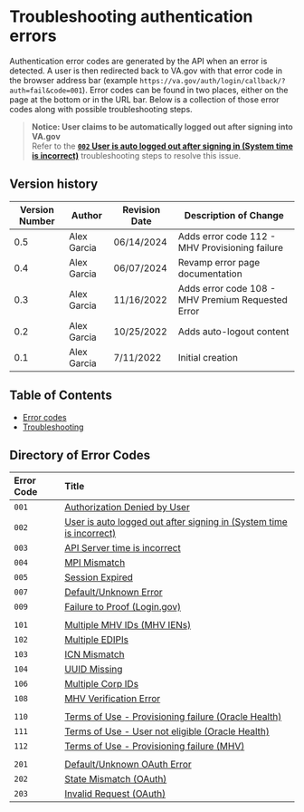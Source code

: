 # Troubleshooting authentication errors

Authentication error codes are generated by the API when an error is detected. A user is then redirected back to VA.gov with that error code in the browser address bar (example `https://va.gov/auth/login/callback/?auth=fail&code=001`).  Error codes can be found in two places, either on the page at the bottom or in the URL bar. Below is a collection of those error codes along with possible troubleshooting steps.


  > **Notice: User claims to be automatically logged out after signing into VA.gov**<br/>
  > Refer to the [__`002` User is auto logged out after signing in (System time is incorrect)__](#user-time-bad) troubleshooting steps to resolve this issue.

## Version history

| Version Number | Author | Revision Date | Description of Change |
| --- | --- | --- | --- |
| 0.5 | Alex Garcia | 06/14/2024 | Adds error code 112 - MHV Provisioning failure |
| 0.4 | Alex Garcia | 06/07/2024 | Revamp error page documentation |
| 0.3 | Alex Garcia | 11/16/2022 | Adds error code 108 - MHV Premium Requested Error |
| 0.2 | Alex Garcia | 10/25/2022 | Adds auto-logout content |
| 0.1 | Alex Garcia | 7/11/2022 | Initial creation |

## Table of Contents
- [Error codes](#directory-of-error-codes)
- [Troubleshooting](#troubleshooting)

## Directory of Error Codes
| Error Code | Title |
| :--- | :--- |
| `001` | [Authorization Denied by User](./001.md) |
| `002` | [User is auto logged out after signing in (System time is incorrect)](./002) |
| `003` | [API Server time is incorrect](./003.md) |
| `004` | [MPI Mismatch](./004.md) |
| `005` | [Session Expired](./005.md) |
| `007` | [Default/Unknown Error](./007.md) |
| `009` | [Failure to Proof (Login.gov)](./009.md) |
||||
| `101` | [Multiple MHV IDs (MHV IENs)](./101.md) |
| `102` | [Multiple EDIPIs](./102.md) |
| `103` | [ICN Mismatch](./103.md) |
| `104` | [UUID Missing](./104.md) |
| `106` | [Multiple Corp IDs](./106.md) |
| `108` | [MHV Verification Error](./108.md) |
||||
| `110` | [Terms of Use - Provisioning failure (Oracle Health)](./110.md) |
| `111` | [Terms of Use - User not eligible (Oracle Health)](./111.md) |
| `112` | [Terms of Use - Provisioning failure (MHV)](./112.md) |
||||
| `201` | [Default/Unknown OAuth Error](./201.md) |
| `202` | [State Mismatch (OAuth)](./202.md) |
| `203` | [Invalid Request (OAuth)](./203.md) |

